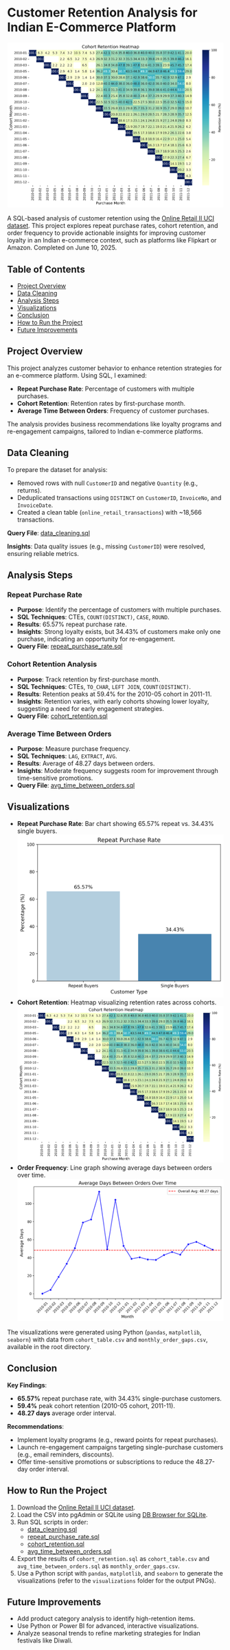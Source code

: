 # Customer Retention Analysis for Indian E-Commerce Platform

![Cohort Retention Heatmap](visualizations/cohort_heatmap.png)

A SQL-based analysis of customer retention using the [Online Retail II UCI dataset](https://www.kaggle.com/datasets/mashlyn/online-retail-ii-uci). This project explores repeat purchase rates, cohort retention, and order frequency to provide actionable insights for improving customer loyalty in an Indian e-commerce context, such as platforms like Flipkart or Amazon. Completed on June 10, 2025.

## Table of Contents
- [Project Overview](#project-overview)
- [Data Cleaning](#data-cleaning)
- [Analysis Steps](#analysis-steps)
- [Visualizations](#visualizations)
- [Conclusion](#conclusion)
- [How to Run the Project](#how-to-run-the-project)
- [Future Improvements](#future-improvements)

## Project Overview
This project analyzes customer behavior to enhance retention strategies for an e-commerce platform. Using SQL, I examined:
- **Repeat Purchase Rate**: Percentage of customers with multiple purchases.
- **Cohort Retention**: Retention rates by first-purchase month.
- **Average Time Between Orders**: Frequency of customer purchases.

The analysis provides business recommendations like loyalty programs and re-engagement campaigns, tailored to Indian e-commerce platforms.

## Data Cleaning
To prepare the dataset for analysis:
- Removed rows with null `CustomerID` and negative `Quantity` (e.g., returns).
- Deduplicated transactions using `DISTINCT` on `CustomerID`, `InvoiceNo`, and `InvoiceDate`.
- Created a clean table (`online_retail_transactions`) with ~18,566 transactions.

**Query File**: [data_cleaning.sql](sql/data_cleaning.sql)

**Insights**: Data quality issues (e.g., missing `CustomerID`) were resolved, ensuring reliable metrics.

## Analysis Steps

### Repeat Purchase Rate
- **Purpose**: Identify the percentage of customers with multiple purchases.
- **SQL Techniques**: CTEs, `COUNT(DISTINCT)`, `CASE`, `ROUND`.
- **Results**: 65.57% repeat purchase rate.
- **Insights**: Strong loyalty exists, but 34.43% of customers make only one purchase, indicating an opportunity for re-engagement.
- **Query File**: [repeat_purchase_rate.sql](sql/repeat_purchase_rate.sql)

### Cohort Retention Analysis
- **Purpose**: Track retention by first-purchase month.
- **SQL Techniques**: CTEs, `TO_CHAR`, `LEFT JOIN`, `COUNT(DISTINCT)`.
- **Results**: Retention peaks at 59.4% for the 2010-05 cohort in 2011-11.
- **Insights**: Retention varies, with early cohorts showing lower loyalty, suggesting a need for early engagement strategies.
- **Query File**: [cohort_retention.sql](sql/cohort_retention.sql)

### Average Time Between Orders
- **Purpose**: Measure purchase frequency.
- **SQL Techniques**: `LAG`, `EXTRACT`, `AVG`.
- **Results**: Average of 48.27 days between orders.
- **Insights**: Moderate frequency suggests room for improvement through time-sensitive promotions.
- **Query File**: [avg_time_between_orders.sql](sql/avg_time_between_orders.sql)

## Visualizations
- **Repeat Purchase Rate**: Bar chart showing 65.57% repeat vs. 34.43% single buyers.  
  ![Bar Chart](visualizations/repeat_purchase_bar.png)
- **Cohort Retention**: Heatmap visualizing retention rates across cohorts.  
  ![Heatmap](visualizations/cohort_heatmap.png)
- **Order Frequency**: Line graph showing average days between orders over time.  
  ![Line Graph](visualizations/order_frequency_line.png)

The visualizations were generated using Python (`pandas`, `matplotlib`, `seaborn`) with data from `cohort_table.csv` and `monthly_order_gaps.csv`, available in the root directory.

## Conclusion
**Key Findings**:
- **65.57%** repeat purchase rate, with 34.43% single-purchase customers.
- **59.4%** peak cohort retention (2010-05 cohort, 2011-11).
- **48.27 days** average order interval.

**Recommendations**:
- Implement loyalty programs (e.g., reward points for repeat purchases).
- Launch re-engagement campaigns targeting single-purchase customers (e.g., email reminders, discounts).
- Offer time-sensitive promotions or subscriptions to reduce the 48.27-day order interval.

## How to Run the Project
1. Download the [Online Retail II UCI dataset](https://www.kaggle.com/datasets/mashlyn/online-retail-ii-uci).
2. Load the CSV into pgAdmin or SQLite using [DB Browser for SQLite](https://sqlitebrowser.org/).
3. Run SQL scripts in order:
   - [data_cleaning.sql](sql/data_cleaning.sql)
   - [repeat_purchase_rate.sql](sql/repeat_purchase_rate.sql)
   - [cohort_retention.sql](sql/cohort_retention.sql)
   - [avg_time_between_orders.sql](sql/avg_time_between_orders.sql)
4. Export the results of `cohort_retention.sql` as `cohort_table.csv` and `avg_time_between_orders.sql` as `monthly_order_gaps.csv`.
5. Use a Python script with `pandas`, `matplotlib`, and `seaborn` to generate the visualizations (refer to the `visualizations` folder for the output PNGs).

## Future Improvements
- Add product category analysis to identify high-retention items.
- Use Python or Power BI for advanced, interactive visualizations.
- Analyze seasonal trends to refine marketing strategies for Indian festivals like Diwali.

